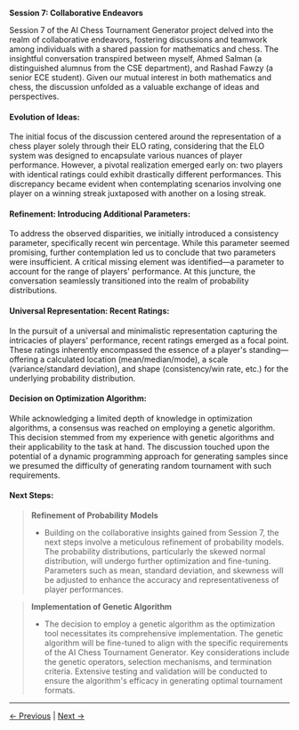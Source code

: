 **Session 7: Collaborative Endeavors**

Session 7 of the AI Chess Tournament Generator project delved into the realm of collaborative endeavors, fostering discussions and teamwork among individuals with a shared passion for mathematics and chess. The insightful conversation transpired between myself, Ahmed Salman (a distinguished alumnus from the CSE department), and Rashad Fawzy (a senior ECE student). Given our mutual interest in both mathematics and chess, the discussion unfolded as a valuable exchange of ideas and perspectives.

#### Evolution of Ideas:

The initial focus of the discussion centered around the representation of a chess player solely through their ELO rating, considering that the ELO system was designed to encapsulate various nuances of player performance. However, a pivotal realization emerged early on: two players with identical ratings could exhibit drastically different performances. This discrepancy became evident when contemplating scenarios involving one player on a winning streak juxtaposed with another on a losing streak.

#### Refinement: Introducing Additional Parameters:

To address the observed disparities, we initially introduced a consistency parameter, specifically recent win percentage. While this parameter seemed promising, further contemplation led us to conclude that two parameters were insufficient. A critical missing element was identified—a parameter to account for the range of players' performance. At this juncture, the conversation seamlessly transitioned into the realm of probability distributions.

#### Universal Representation: Recent Ratings:

In the pursuit of a universal and minimalistic representation capturing the intricacies of players' performance, recent ratings emerged as a focal point. These ratings inherently encompassed the essence of a player's standing—offering a calculated location (mean/median/mode), a scale (variance/standard deviation), and shape (consistency/win rate, etc.) for the underlying probability distribution.

#### Decision on Optimization Algorithm:

While acknowledging a limited depth of knowledge in optimization algorithms, a consensus was reached on employing a genetic algorithm. This decision stemmed from my experience with genetic algorithms and their applicability to the task at hand. The discussion touched upon the potential of a dynamic programming approach for generating samples since we presumed the difficulty of generating random tournament with such requirements.

#### Next Steps:

> **Refinement of Probability Models**
>
> -   Building on the collaborative insights gained from Session 7, the next steps involve a meticulous refinement of probability models. The probability distributions, particularly the skewed normal distribution, will undergo further optimization and fine-tuning. Parameters such as mean, standard deviation, and skewness will be adjusted to enhance the accuracy and representativeness of player performances.

> **Implementation of Genetic Algorithm**
>
> -   The decision to employ a genetic algorithm as the optimization tool necessitates its comprehensive implementation. The genetic algorithm will be fine-tuned to align with the specific requirements of the AI Chess Tournament Generator. Key considerations include the genetic operators, selection mechanisms, and termination criteria. Extensive testing and validation will be conducted to ensure the algorithm's efficacy in generating optimal tournament formats.

---

[← Previous](Session06.md) | [Next →](./Session08.md)